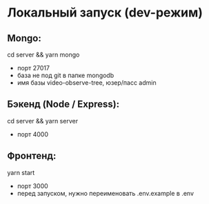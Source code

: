 # Локальный запуск (dev-режим)

## Mongo:
cd server && yarn mongo
* порт 27017
* база не под git в папке mongodb
* имя базы video-observe-tree, юзер/пасс admin

## Бэкенд (Node / Express):
cd server && yarn server
* порт 4000

## Фронтенд:
yarn start
* порт 3000
* перед запуском, нужно переименовать .env.example в .env

